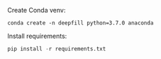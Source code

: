 Create Conda venv:
```console
conda create -n deepfill python=3.7.0 anaconda
```

Install requirements:
```python
pip install -r requirements.txt
```
